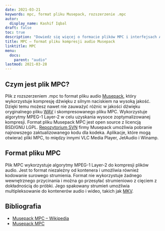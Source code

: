 ```yaml
---
date: 2021-03-21
keywords: mpc, format pliku Musepack, rozszerzenie .mpc
autor:
  display_name: Kashif Iqbal
draft: false
toc: true
description: "Dowiedz się więcej o formacie plików MPC i interfejsach API, które mogą tworzyć i otwierać pliki MPC."
title: MPC — format pliku kompresji audio Musepack
linktitle: MPC
menu:
  docs:
    parent: "audio"
lastmod: 2021-03-28
---
```


## Czym jest plik MPC?

Plik z rozszerzeniem .mpc to format pliku audio [Musepack](https://musepack.net/), który wykorzystuje kompresję dźwięku z silnym naciskiem na wysoką jakość. Dzięki temu możesz nawet nie zauważyć różnic w jakości dźwięku oryginalnego pliku [WAV](/pl/audio/wav/) i skompresowanego pliku MPC. Wykorzystuje algorytmy MPEG-1 Layer-2 w celu uzyskania wysoce zoptymalizowanej kompresji. Format pliku Musepack MPC jest open source z licencją BSD/GNU LGPL. [Repozytorium SVN](http://svn.musepack.net/) firmy Musepack umożliwia pobranie najnowszego zaktualizowanego kodu dla kodeka. Aplikacje, które mogą otwierać pliki MPC, to między innymi VLC Media Player, JetAudio i Winamp.

## Format pliku MPC

Plik MPC wykorzystuje algorytmy MPEG-1 Layer-2 do kompresji plików audio. Jest to format niezależny od kontenera i umożliwia również kodowanie surowego strumienia. Format nie wykorzystuje żadnego wewnętrznego przycinania i można go przesyłać strumieniowo z cięciem z dokładnością do próbki. Jego spakowany strumień umożliwia multipleksowanie do kontenerów audio i wideo, takich jak [MKV](/pl/video/mkv/).

## Bibliografia

* [Musepack MPC – Wikipedia](https://en.wikipedia.org/wiki/Musepack)
* [Musepack MPC](https://musepack.net/)

